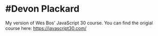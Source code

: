 #Devon Plackard
======
My version of Wes Bos' JavaScript 30 course. You can find the origial course here: 
https://javascript30.com/
